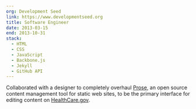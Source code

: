 ```yaml
---
org: Development Seed
link: https://www.developmentseed.org
title: Software Engineer
date: 2013-03-15
end: 2013-10-31
stack:
  - HTML
  - CSS
  - JavaScript
  - Backbone.js
  - Jekyll
  - GitHub API
---
```

Collaborated with a designer to completely overhaul [Prose](http://prose.io), an open source content management tool for static web sites, to be the primary interface for editing content on [HealthCare.gov](https://www.healthcare.gov).
